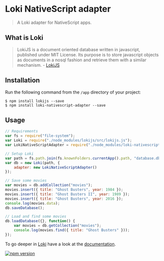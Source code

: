 # Loki NativeScript adapter

> A Loki adapter for NativeScript apps.

## What is Loki

> LokiJS is a document oriented database written in javascript, published under MIT License. Its purpose is to store javascript objects as documents in a nosql fashion and retrieve them with a similar mechanism. - [LokiJS](https://github.com/techfort/LokiJS)

## Installation

Run the following command from the `/app` directory of your project:

```
$ npm install lokijs --save
$ npm install loki-nativescript-adapter --save
```

## Usage

```js
// Requirements
var fs = require("file-system");
var Loki = require("./node_modules/lokijs/src/lokijs.js");
var LokiNativeScriptAdapter = require("./node_modules/loki-nativescript-adapter/loki-nativescript-adapter.js");

// Setup Loki
var path = fs.path.join(fs.knownFolders.currentApp().path, "database.db");
var db = new Loki(path, {
    adapter: new LokiNativeScriptAdapter()
});

// Save some movies
var movies = db.addCollection("movies");
movies.insert({ title: "Ghost Busters", year: 1984 });
movies.insert({ title: "Ghost Busters II", year: 1989 });
movies.insert({ title: "Ghost Busters", year: 2016 });
console.log(movies.data);
db.saveDatabase();

// Load and find some movies
db.loadDatabase({}, function() {
    var movies = db.getCollection("movies");
    console.log(movies.find({ title: "Ghost Busters" }));
});
```

To go deeper in [Loki](http://lokijs.org) have a look at the [documentation](http://lokijs.org/#/docs).

[![npm version](https://badge.fury.io/js/loki-nativescript-adapter.svg)](http://badge.fury.io/js/loki-nativescript-adapter)
